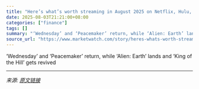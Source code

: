 ```yaml
---
title: "Here’s what’s worth streaming in August 2025 on Netflix, Hulu, HBO Max, Disney+ and more"
date: 2025-08-03T21:21:00+08:00
categories: ["finance"]
tags: []
summary: "‘Wednesday’ and ‘Peacemaker’ return, while ‘Alien: Earth’ lands and ‘King of the Hill’ gets revived"
source_url: "https://www.marketwatch.com/story/heres-whats-worth-streaming-in-august-2025-on-netflix-hulu-hbo-max-disney-and-more-2654312a?mod=mw_rss_topstories"
---
```


‘Wednesday’ and ‘Peacemaker’ return, while ‘Alien: Earth’ lands and ‘King of the Hill’ gets revived

---

*来源: [原文链接](https://www.marketwatch.com/story/heres-whats-worth-streaming-in-august-2025-on-netflix-hulu-hbo-max-disney-and-more-2654312a?mod=mw_rss_topstories)*
